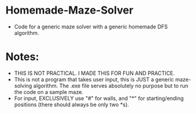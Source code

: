 # Homemade-Maze-Solver
- Code for a generic maze solver with a generic homemade DFS algorithm.

# Notes:
- THIS IS NOT PRACTICAL. I MADE THIS FOR FUN AND PRACTICE.
- This is not a program that takes user input, this is JUST a generic maze-solving algorithm. The .exe file serves absolutely no purpose but to run the code on a sample maze. 
- For input, EXCLUSIVELY use "#" for walls, and "*" for starting/ending positions (there should always be only two *s).
